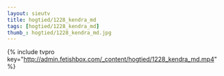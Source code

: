 ```yaml
--- 
layout: sieutv
title: hogtied/1228_kendra_md
tags: [hogtied/1228_kendra_md]
thumb_: hogtied/1228_kendra_md.jpg
---
```

{% include tvpro key="http://admin.fetishbox.com/_content/hogtied/1228_kendra_md.mp4" %} 

